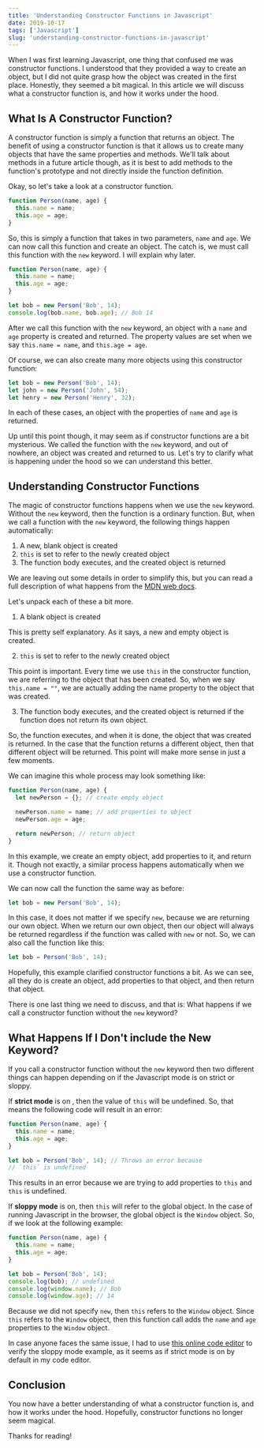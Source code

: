 ```yaml
---
title: 'Understanding Constructor Functions in Javascript'
date: 2019-10-17
tags: ['Javascript']
slug: 'understanding-constructor-functions-in-javascript'
---
```


When I was first learning Javascript, one thing that confused me was constructor functions. I understood that they provided a way to create an object, but I did not quite grasp how the object was created in the first place. Honestly, they seemed a bit magical. In this article we will discuss what a constructor function is, and how it works under the hood.

## What Is A Constructor Function?

A constructor function is simply a function that returns an object. The benefit of using a constructor function is that it allows us to create many objects that have the same properties and methods. We'll talk about methods in a future article though, as it is best to add methods to the function's prototype and not directly inside the function definition.

Okay, so let's take a look at a constructor function.

```js
function Person(name, age) {
  this.name = name;
  this.age = age;
}
```

So, this is simply a function that takes in two parameters, `name` and `age`. We can now call this function and create an object. The catch is, we must call this function with the `new` keyword. I will explain why later.

```js
function Person(name, age) {
  this.name = name;
  this.age = age;
}

let bob = new Person('Bob', 14);
console.log(bob.name, bob.age); // Bob 14
```

After we call this function with the `new` keyword, an object with a `name` and `age` property is created and returned. The property values are set when we say `this.name = name`, and `this.age = age`.

Of course, we can also create many more objects using this constructor function:

```js
let bob = new Person('Bob', 14);
let john = new Person('John', 54);
let henry = new Person('Henry', 32);
```

In each of these cases, an object with the properties of `name` and `age` is returned.

Up until this point though, it may seem as if constructor functions are a bit mysterious. We called the function with the `new` keyword, and out of nowhere, an object was created and returned to us. Let's try to clarify what is happening under the hood so we can understand this better.

## Understanding Constructor Functions

The magic of constructor functions happens when we use the `new` keyword. Without the `new` keyword, then the function is a ordinary function. But, when we call a function with the `new` keyword, the following things happen automatically:

1. A new, blank object is created
2. `this` is set to refer to the newly created object
3. The function body executes, and the created object is returned

We are leaving out some details in order to simplify this, but you can read a full description of what happens from the [MDN web docs](https://developer.mozilla.org/en-US/docs/Web/JavaScript/Reference/Operators/new).

Let's unpack each of these a bit more.

1.  A blank object is created

This is pretty self explanatory. As it says, a new and empty object is created.

2.  `this` is set to refer to the newly created object

This point is important. Every time we use `this` in the constructor function, we are referring to the object that has been created. So, when we say `this.name = ""`, we are actually adding the name
property to the object that was created.

3.  The function body executes, and the created object is returned if the function does not return its own object.

So, the function executes, and when it is done, the object that was created is returned. In the case that the function returns a different object, then that different object will be returned. This point will make more sense in just a few moments.

We can imagine this whole process may look something like:

```js
function Person(name, age) {
  let newPerson = {}; // create empty object

  newPerson.name = name; // add properties to object
  newPerson.age = age;

  return newPerson; // return object
}
```

In this example, we create an empty object, add properties to it, and return it. Though not exactly, a similar process happens automatically when we use a constructor function.

We can now call the function the same way as before:

```js
let bob = new Person('Bob', 14);
```

In this case, it does not matter if we specify `new`, because we are returning our own object. When we return our own object, then our object will always be returned regardless if the function was called with `new` or not. So, we can also call the function like this:

```js
let bob = Person('Bob', 14);
```

Hopefully, this example clarified constructor functions a bit. As we can see, all they do is create an object, add properties to that object, and then return that object.

There is one last thing we need to discuss, and that is: What happens if we call a constructor function without the `new` keyword?

## What Happens If I Don't include the New Keyword?

If you call a constructor function without the `new` keyword then two different things can happen depending on if the Javascript mode is on strict or sloppy.

If **strict mode** is on , then the value of `this` will be undefined. So, that means the following code will result in an error:

```js
function Person(name, age) {
  this.name = name;
  this.age = age;
}

let bob = Person('Bob', 14); // Throws an error because
// `this` is undefined
```

This results in an error because we are trying to add properties to `this` and `this` is undefined.

If **sloppy mode** is on, then `this` will refer to the global object. In the case of running Javascript in the browser, the global object is the `Window` object. So, if we look at the following example:

```js
function Person(name, age) {
  this.name = name;
  this.age = age;
}

let bob = Person('Bob', 14);
console.log(bob); // undefined
console.log(window.name); // Bob
console.log(window.age); // 14
```

Because we did not specify `new`, then `this` refers to the `Window` object. Since `this` refers to the `Window` object, then this function call adds the `name` and `age` properties to the `Window` object.

In case anyone faces the same issue, I had to use [this online code editor](https://playcode.io/) to verify the sloppy mode example, as it seems as if strict mode is on by default in my code editor.

## Conclusion

You now have a better understanding of what a constructor function is, and how it works under the hood. Hopefully, constructor functions no longer seem magical.

Thanks for reading!
